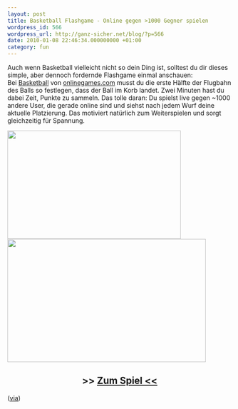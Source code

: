 ```yaml
---
layout: post
title: Basketball Flashgame - Online gegen >1000 Gegner spielen
wordpress_id: 566
wordpress_url: http://ganz-sicher.net/blog/?p=566
date: 2010-01-08 22:46:34.000000000 +01:00
category: fun
---
```

Auch wenn Basketball vielleicht nicht so dein Ding ist, solltest du dir dieses simple, aber dennoch fordernde Flashgame einmal anschauen:
Bei [Basketball](http://www.onlinegames.com/basketball/) von [onlinegames.com](http://www.onlinegames.com) musst du die erste Hälfte der Flugbahn des Balls so festlegen, dass der Ball im Korb landet. Zwei Minuten hast du dabei Zeit, Punkte zu sammeln. Das tolle daran: Du spielst live gegen ~1000 andere User, die gerade online sind und siehst nach jedem Wurf deine aktuelle Platzierung. Das motiviert natürlich zum Weiterspielen und sorgt gleichzeitig für Spannung.

<img class="borderimg centered" title="basketball menü-screenshot" src="/wp-content/uploads/basketball-menue-screenshot.png" alt="" width="389" height="243" />
<img class="borderimg centered" title="basketball ingame screnshot" src="/wp-content/uploads/basketball-ingame-screnshot.png" alt="" width="445" height="276" />

<h2 style="text-align: center;"><a href="http://ganz-sicher.net/blog/wp-content/uploads/basketball-ingame-screnshot.png"></a> &gt;&gt; <a href="http://www.onlinegames.com/basketball/" target="_blank">Zum Spiel &lt;&lt;</a></h2>
(<a href="http://blog.buttermouth.com/2009/12/cool-multiplayer-basketball-game.html" target="_blank">via</a>)

